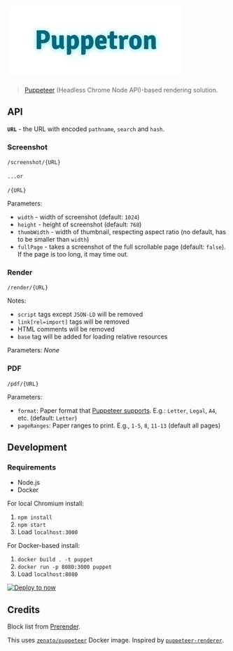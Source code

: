 # <img src="logo.png" width="400" alt="Puppetron">

> [Puppeteer](https://github.com/GoogleChrome/puppeteer) (Headless Chrome Node API)-based rendering solution.

API
---

**`URL`** - the URL with encoded `pathname`, `search` and `hash`.

### Screenshot

```
/screenshot/{URL}

...or

/{URL}
```

Parameters:

- `width` - width of screenshot (default: `1024`)
- `height` - height of screenshot (default: `768`)
- `thumbWidth` - width of thumbnail, respecting aspect ratio (no default, has to be smaller than `width`)
- `fullPage` - takes a screenshot of the full scrollable page (default: `false`). If the page is too long, it may time out.

### Render

```
/render/{URL}
```

Notes:

- `script` tags except `JSON-LD` will be removed
- `link[rel=import]` tags will be removed
- HTML comments will be removed
- `base` tag will be added for loading relative resources

Parameters: *None*

### PDF

```
/pdf/{URL}
```

Parameters:

- `format`: Paper format that [Puppeteer supports](https://github.com/GoogleChrome/puppeteer/blob/master/docs/api.md#pagepdfoptions). E.g.: `Letter`, `Legal`, `A4`, etc. (default: `Letter`)
- `pageRanges`: Paper ranges to print. E.g., `1-5`, `8`, `11-13` (default all pages)

Development
---

### Requirements

- Node.js
- Docker

For local Chromium install:

1. `npm install`
2. `npm start`
3. Load `localhost:3000`

For Docker-based install:

1. `docker build . -t puppet`
2. `docker run -p 8080:3000 puppet`
3. Load `localhost:8080`

[![Deploy to now](https://deploy.now.sh/static/button.svg)](https://deploy.now.sh/?repo=https://github.com/cheeaun/puppetron)

Credits
---

Block list from [Prerender](https://github.com/prerender/prerender/blob/master/lib/resources/blocked-resources.json).

This uses [`zenato/puppeteer`](https://hub.docker.com/r/zenato/puppeteer/) Docker image. Inspired by [`puppeteer-renderer`](https://github.com/zenato/puppeteer-renderer).
